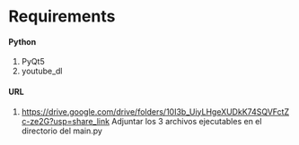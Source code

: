 # Requirements

####    Python

1.  PyQt5
2.  youtube_dl


####    URL

1.  https://drive.google.com/drive/folders/10I3b_UiyLHgeXUDkK74SQVFctZc-ze2G?usp=share_link
Adjuntar los 3 archivos ejecutables en el directorio del main.py
